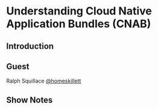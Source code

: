 # Understanding Cloud Native Application Bundles (CNAB)

## Introduction

## Guest

Ralph Squillace [@homeskillett](https://twitter.com/@homeskillett)

## Show Notes
